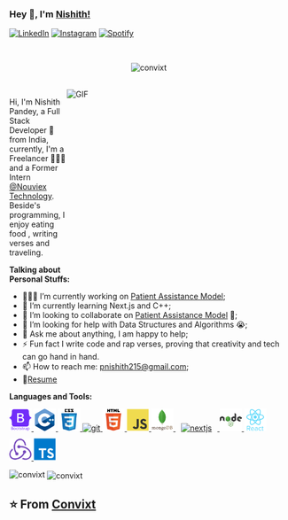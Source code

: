 ### Hey 👋, I'm [Nishith!](https://nishithfolio.vercel.app/) 

<a href="https://www.linkedin.com/in/nishith-pandey-635091228" target="_blank"><img src="https://img.shields.io/badge/LinkedIn-%230077B5.svg?&style=flat-square&logo=linkedin&logoColor=white" alt="LinkedIn"></a>
<a href="https://instagram.com/_nishith.__?igshid=MzMyNGUyNmU2YQ==" target="_blank"><img src="https://img.shields.io/badge/Instagram-%23E4405F.svg?&style=flat-square&logo=instagram&logoColor=white" alt="Instagram"></a>
<a href="https://open.spotify.com/user/lu4fqfbeay78o98vnjxgp8bjk?si=ndvpxx_QTlq_duoxrjtW3A" target="_blank"><img src="https://img.shields.io/badge/Spotify-%231ED760.svg?&style=flat-square&logo=spotify&logoColor=white" alt="Spotify"></a>


<br />

<p align="center"> <img src="https://komarev.com/ghpvc/?username=convixt&label=Profile%20views&color=0e75b6&style=flat" alt="convixt" /> </p>
  
<br />


 <img align="right" alt="GIF" height="320px" width="400px"  src="https://media.giphy.com/media/836HiJc7pgzy8iNXCn/giphy.gif" />

Hi, I'm Nishith Pandey, a Full Stack Developer 🚀 from India, currently, I'm a  Freelancer 👨🏽‍💻 and a Former  Intern [@Nouviex Technology](https://nouviex.com/). Beside's programming, I enjoy eating food , writing verses and traveling.


  
**Talking about Personal Stuffs:**

- 👨🏽‍💻 I’m currently working on [Patient Assistance Model](https://github.com/Convixt/Patient_Management_App);
- 🌱 I’m currently learning Next.js and C++; 
- 👯 I’m looking to collaborate on [Patient Assistance Model](https://github.com/Convixt/Patient_Management_App) 🤝;
- 🤔 I’m looking for help with Data Structures and Algorithms 😭;
- 💬 Ask me about anything, I am happy to help;
- ⚡️ Fun fact I write code and rap verses, proving that creativity and tech can go hand in hand.
- 📫 How to reach me: pnishith215@gmail.com;
- 📝[Resume](https://drive.google.com/file/d/1B7ML4XN7tl51fkSas38S8-sLocqOAcv0/view?usp=sharing)

**Languages and Tools:**  




<p align="left" >
  <a href="https://getbootstrap.com" target="_blank" rel="noreferrer">
    <img src="https://raw.githubusercontent.com/devicons/devicon/master/icons/bootstrap/bootstrap-plain-wordmark.svg" alt="bootstrap" width="40" height="40"  margin="10px"/>
  </a>
  <a href="https://www.w3schools.com/cpp/" target="_blank" rel="noreferrer">
    <img src="https://raw.githubusercontent.com/devicons/devicon/master/icons/cplusplus/cplusplus-original.svg" alt="cplusplus" width="40" height="40"  margin="10px"/>
  </a>
  <a href="https://www.w3schools.com/css/" target="_blank" rel="noreferrer">
    <img src="https://raw.githubusercontent.com/devicons/devicon/master/icons/css3/css3-original-wordmark.svg" alt="css3" width="40" height="40"  margin="10px"/>
  </a>
  <a href="https://git-scm.com/" target="_blank" rel="noreferrer">
    <img src="https://www.vectorlogo.zone/logos/git-scm/git-scm-icon.svg" alt="git" width="40" height="40" margin="10px"/>
  </a>
 
  <a href="https://www.w3.org/html/" target="_blank" rel="noreferrer">
    <img src="https://raw.githubusercontent.com/devicons/devicon/master/icons/html5/html5-original-wordmark.svg" alt="html5" width="40" height="40"  margin="10px"/>
  </a>
  <a href="https://developer.mozilla.org/en-US/docs/Web/JavaScript" target="_blank" rel="noreferrer">
    <img src="https://raw.githubusercontent.com/devicons/devicon/master/icons/javascript/javascript-original.svg" alt="javascript" width="40" height="40"  margin="10px"/>
  </a>
  <a href="https://www.mongodb.com/" target="_blank" rel="noreferrer">
    <img src="https://raw.githubusercontent.com/devicons/devicon/master/icons/mongodb/mongodb-original-wordmark.svg" alt="mongodb" width="40" height="40"  margin="10px"/>
  </a>
  <a href="https://nextjs.org/" target="_blank" rel="noreferrer">
    <img src="https://cdn.worldvectorlogo.com/logos/nextjs-2.svg" alt="nextjs" width="40" height="40" style="margin: 10px;"/>
  </a>
  <a href="https://nodejs.org" target="_blank" rel="noreferrer">
    <img src="https://raw.githubusercontent.com/devicons/devicon/master/icons/nodejs/nodejs-original-wordmark.svg" alt="nodejs" width="40" height="40"  margin="10px"/>
  </a>

  <a href="https://reactjs.org/" target="_blank" rel="noreferrer">
    <img src="https://raw.githubusercontent.com/devicons/devicon/master/icons/react/react-original-wordmark.svg" alt="react" width="40" height="40"  margin="10px"/>
  </a>
  <a href="https://redux.js.org" target="_blank" rel="noreferrer">
    <img src="https://raw.githubusercontent.com/devicons/devicon/master/icons/redux/redux-original.svg" alt="redux" width="40" height="40"  margin="10px"/>
  </a>
  <a href="https://www.typescriptlang.org/" target="_blank" rel="noreferrer">
    <img src="https://raw.githubusercontent.com/devicons/devicon/master/icons/typescript/typescript-original.svg" alt="typescript" width="40" height="40"  margin="10px"/>
  </a>
</p>




 




<p><img align="left" src="https://github-readme-stats.vercel.app/api/top-langs?username=convixt&show_icons=true&locale=en&layout=compact" alt="convixt" /></p>

<p>&nbsp;<img align="center" src="https://github-readme-stats.vercel.app/api?username=convixt&show_icons=true&locale=en" alt="convixt" /></p>


## ⭐️ From [Convixt](https://github.com/Convixt/Convixt)







